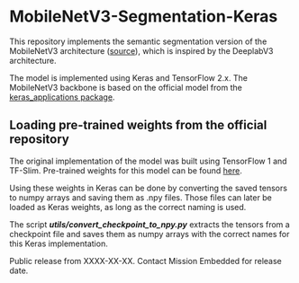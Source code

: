 # MobileNetV3-Segmentation-Keras

This repository implements the semantic segmentation version of the MobileNetV3 architecture ([source](https://arxiv.org/abs/1905.02244)), which is inspired by the DeeplabV3 architecture.

The model is implemented using Keras and TensorFlow 2.x. The MobileNetV3 backbone is based on the official model from the [keras_applications package](https://keras.io/api/applications/).

## Loading pre-trained weights from the official repository

The original implementation of the model was built using TensorFlow 1 and TF-Slim. Pre-trained weights for this model can be found [here](https://github.com/tensorflow/models/blob/master/research/deeplab/g3doc/model_zoo.md).

Using these weights in Keras can be done by converting the saved tensors to numpy arrays and saving them as .npy files. Those files can later be loaded as Keras weights, as long as the correct naming is used.

The script ***utils/convert_checkpoint_to_npy.py*** extracts the tensors from a checkpoint file and saves them as numpy arrays with the correct names for this Keras implementation.

Public release from XXXX-XX-XX. Contact Mission Embedded for release date.
